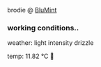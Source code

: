 brodie @ [BluMint](https://www.linkedin.com/company/blumint-io/)

<!--weather_start-->
### working conditions..

weather: light intensity drizzle 

temp: 11.82 °C 👕

<!--weather_end-->
